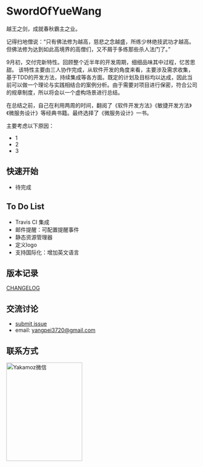 # SwordOfYueWang

越王之剑，成就春秋霸主之业。


记得扫地僧说：“只有佛法修为越高，慈悲之念越盛，所练少林绝技武功才越高。但佛法修为达到如此高境界的高僧们，又不屑于多练那些杀人法门了。”

9月初，交付完新特性。回顾整个近半年的开发周期，细细品味其中过程，忆苦思甜。
该特性主要由三人协作完成，从软件开发的角度来看，主要涉及需求收集，基于TDD的开发方法，持续集成等各方面。既定的计划及目标均以达成，因此当前可以做一个理论与实践相结合的案例分析。由于需要对项目进行保密，符合公司的规章制度，所以将会以一个虚构场景进行总结。

在总结之前，自己在利用两周的时间，翻阅了《软件开发方法》《敏捷开发方法》《微服务设计》等经典书籍。最终选择了《微服务设计》一书。



主要考虑以下原因：


* 1
* 2
* 3

快速开始
----
* 待完成

To Do List
----

- Travis CI 集成
- 邮件提醒：可配置提醒事件
- 静态资源管理器
- 定义logo
- 支持国际化：增加英文语言



版本记录
----
[CHANGELOG](https://github.com/LoveYakamoz/Quantitative_Trading/releases)


交流讨论
----
- [submit issue](https://github.com/LoveYakamoz/Quantitative_Trading/issues/new)
- email: yangpei3720@gmail.com

联系方式
----
<img src="/image/weixin.jpg" width="200" height="260" alt="Yakamoz微信" align=left />
